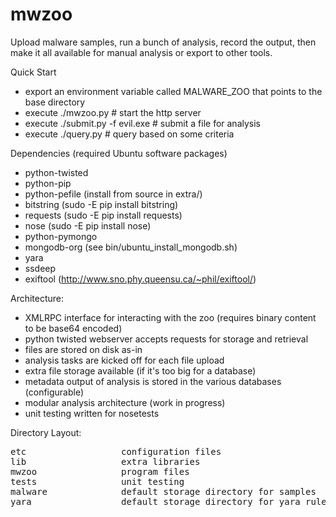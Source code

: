 mwzoo
=====

Upload malware samples, run a bunch of analysis, record the output, then make it
all available for manual analysis or export to other tools.

Quick Start
 - export an environment variable called MALWARE_ZOO that points to the base directory
 - execute ./mwzoo.py # start the http server
 - execute ./submit.py -f evil.exe # submit a file for analysis
 - execute ./query.py # query based on some criteria

Dependencies (required Ubuntu software packages)
 - python-twisted
 - python-pip
 - python-pefile (install from source in extra/)
 - bitstring (sudo -E pip install bitstring)
 - requests (sudo -E pip install requests)
 - nose (sudo -E pip install nose)
 - python-pymongo
 - mongodb-org (see bin/ubuntu_install_mongodb.sh)
 - yara
 - ssdeep
 - exiftool (http://www.sno.phy.queensu.ca/~phil/exiftool/)

Architecture:
 - XMLRPC interface for interacting with the zoo (requires binary content to be base64 encoded)
 - python twisted webserver accepts requests for storage and retrieval
 - files are stored on disk as-in
 - analysis tasks are kicked off for each file upload
 - extra file storage available (if it's too big for a database)
 - metadata output of analysis is stored in the various databases (configurable)
 - modular analysis architecture (work in progress)
 - unit testing written for nosetests
 
Directory Layout:
<pre>
etc                  configuration files
lib                  extra libraries
mwzoo                program files
tests                unit testing
malware              default storage directory for samples
yara                 default storage directory for yara rules
</pre>
